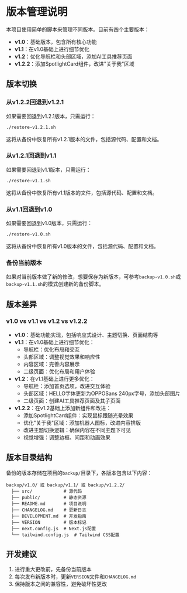 # 版本管理说明

本项目使用简单的脚本来管理不同版本。目前有四个主要版本：

- **v1.0**：基础版本，包含所有核心功能
- **v1.1**：在v1.0基础上进行细节优化
- **v1.2**：优化导航栏和头部区域，添加AI工具推荐页面
- **v1.2.2**：添加SpotlightCard组件，改进"关于我"区域

## 版本切换

### 从v1.2.2回退到v1.2.1

如果需要回退到v1.2.1版本，只需运行：

```bash
./restore-v1.2.1.sh
```

这将从备份中恢复所有v1.2.1版本的文件，包括源代码、配置和文档。

### 从v1.2.1回退到v1.1

如果需要回退到v1.1版本，只需运行：

```bash
./restore-v1.1.sh
```

这将从备份中恢复所有v1.1版本的文件，包括源代码、配置和文档。

### 从v1.1回退到v1.0

如果需要回退到v1.0版本，只需运行：

```bash
./restore-v1.0.sh
```

这将从备份中恢复所有v1.0版本的文件，包括源代码、配置和文档。

### 备份当前版本

如果对当前版本做了新的修改，想要保存为新版本，可参考`backup-v1.0.sh`或`backup-v1.1.sh`的模式创建新的备份脚本。

## 版本差异

### v1.0 vs v1.1 vs v1.2 vs v1.2.2

- **v1.0**：基础功能实现，包括响应式设计、主题切换、页面结构等
- **v1.1**：在v1.0基础上进行细节优化：
  - 导航栏：优化布局和交互
  - 头部区域：调整视觉效果和响应性
  - 内容区域：完善内容展示
  - 二级页面：优化布局和用户体验
- **v1.2**：在v1.1基础上进行更多优化：
  - 导航栏：添加首页选项，改进交互体验
  - 头部区域：HELLO字体更新为OPPOSans 240px字号，添加头部图片
  - 二级页面：创建AI工具推荐页面及其子页面
- **v1.2.2**：在v1.2基础上添加新组件和改进：
  - 添加SpotlightCard组件：实现鼠标跟随光晕效果
  - 优化"关于我"区域：添加机器人图标，改进内容排版
  - 改进主题切换逻辑：确保内容在不同主题下可见
  - 视觉增强：调整边框、间距和动画效果

## 版本目录结构

备份的版本存储在项目的`backup/`目录下，各版本包含以下内容：

```
backup/v1.0/ 或 backup/v1.1/ 或 backup/v1.2.2/
  ├── src/            # 源代码
  ├── public/         # 静态资源
  ├── README.md       # 项目说明
  ├── CHANGELOG.md    # 更新日志
  ├── DEVELOPMENT.md  # 开发指南
  ├── VERSION         # 版本标记
  ├── next.config.js  # Next.js配置
  └── tailwind.config.js  # Tailwind CSS配置
```

## 开发建议

1. 进行重大更改前，先备份当前版本
2. 每次发布新版本时，更新`VERSION`文件和`CHANGELOG.md`
3. 保持版本之间的兼容性，避免破坏性更改 